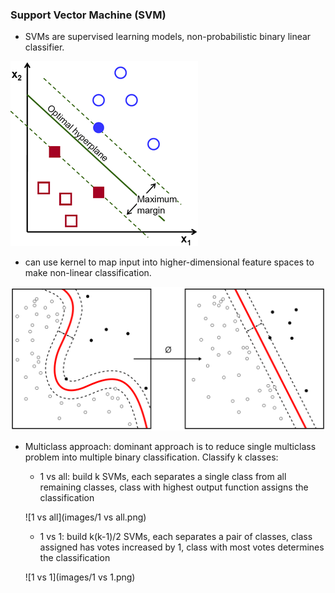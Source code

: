 ### Support Vector Machine (SVM)
- SVMs are supervised learning models, non-probabilistic binary linear classifier.

![support vector machine](images/SVM.png)

- can use kernel to map input into higher-dimensional feature spaces to make non-linear classification.

![Kernel](images/Kernel.png)

- Multiclass approach: dominant approach is to reduce single multiclass problem into multiple binary classification. Classify k classes:
    - 1 vs all: build k SVMs, each separates a single class from all remaining classes, class with highest output function assigns the classification
    
    ![1 vs all](images/1 vs all.png)
    
    - 1 vs 1: build k(k-1)/2 SVMs, each separates a pair of classes, class assigned has votes increased by 1, class with most votes determines the classification
    
    ![1 vs 1](images/1 vs 1.png)